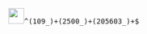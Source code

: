 <img src="https://github.com/images/mona-whisper.gif" height="31" /><tt>^(109_)+(2500_)+(205603_)+$</tt>
